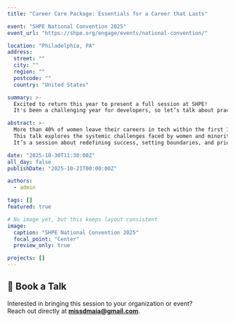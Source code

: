 ```yaml
---
title: "Career Care Package: Essentials for a Career that Lasts"

event: "SHPE National Convention 2025"
event_url: "https://shpe.org/engage/events/national-convention/"

location: "Philadelphia, PA"
address:
  street: ""
  city: ""
  region: ""
  postcode: ""
  country: "United States"

summary: >-
  Excited to return this year to present a full session at SHPE!  
  It's been a challenging year for developers, so let’s talk about practical, actionable steps to sustain and grow a career that thrives.

abstract: >-
  More than 40% of women leave their careers in tech within the first 10 years.  
  This talk explores the systemic challenges faced by women and minorities in the workplace and offers strategies to overcome them through resilience and supportive networks.  
  It’s a session about redefining success, setting boundaries, and prioritizing well-being 💛

date: "2025-10-30T11:30:00Z"
all_day: false
publishDate: "2025-10-21T00:00:00Z"

authors:
  - admin

tags: []
featured: true

# No image yet, but this keeps layout consistent
image:
  caption: "SHPE National Convention 2025"
  focal_point: "Center"
  preview_only: true

projects: []
---
```


## 📩 Book a Talk

Interested in bringing this session to your organization or event?  
Reach out directly at [**missdmaia@gmail.com**](mailto:missdmaia@gmail.com).
